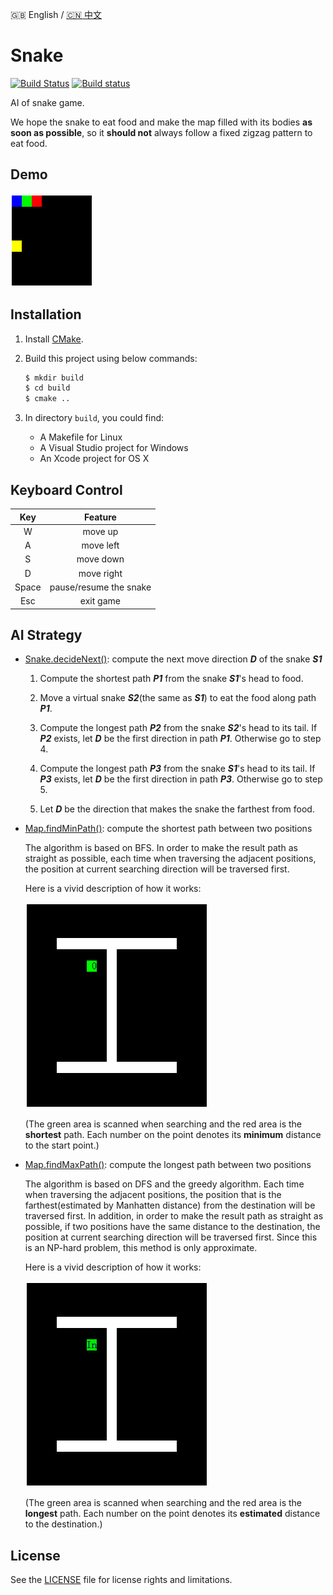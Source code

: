 :uk: English / [:cn: 中文](./README-CN.md)

# Snake

[![Build Status](https://travis-ci.org/stevennL/Snake.svg?branch=master)](https://travis-ci.org/stevennL/Snake) [![Build status](https://ci.appveyor.com/api/projects/status/bryir507227d0i1q?svg=true)](https://ci.appveyor.com/project/stevennL/snake)

AI of snake game.

We hope the snake to eat food and make the map filled with its bodies **as soon as possible**, so it **should not** always follow a fixed zigzag pattern to eat food.

## Demo

![Image of Snake AI](img/AI.gif)

## Installation

1. Install [CMake](https://cmake.org/).

2. Build this project using below commands:

    ```bash
    $ mkdir build
    $ cd build
    $ cmake ..
    ```

3. In directory `build`, you could find:

    * A Makefile for Linux
    * A Visual Studio project for Windows
    * An Xcode project for OS X

## Keyboard Control

| Key | Feature |
|:---:|:-------:|
|W|move up|
|A|move left|
|S|move down|
|D|move right|
|Space|pause/resume the snake|
|Esc|exit game|

## AI Strategy

* [Snake.decideNext()](./src/Snake.cpp): compute the next move direction ***D*** of the snake ***S1***

    1. Compute the shortest path ***P1*** from the snake ***S1***'s head to food.

    2. Move a virtual snake ***S2***(the same as ***S1***) to eat the food along path ***P1***.

    3. Compute the longest path ***P2*** from the snake ***S2***'s head to its tail. If ***P2*** exists, let ***D*** be the first direction in path ***P1***. Otherwise go to step 4.

    4. Compute the longest path ***P3*** from the snake ***S1***'s head to its tail. If ***P3*** exists, let ***D*** be the first direction in path ***P3***. Otherwise go to step 5.

    5. Let ***D*** be the direction that makes the snake the farthest from food.

* [Map.findMinPath()](./src/Map.cpp): compute the shortest path between two positions

    The algorithm is based on BFS. In order to make the result path as straight as possible, each time when traversing the adjacent positions, the position at current searching direction will be traversed first.

    Here is a vivid description of how it works:

    ![](img/shortest_path.gif)

    (The green area is scanned when searching and the red area is the **shortest** path. Each number on the point denotes its **minimum** distance to the start point.)
  
* [Map.findMaxPath()](./src/Map.cpp): compute the longest path between two positions

    The algorithm is based on DFS and the greedy algorithm. Each time when traversing the adjacent positions, the position that is the farthest(estimated by Manhatten distance) from the destination will be traversed first. In addition, in order to make the result path as straight as possible, if two positions have the same distance to the destination, the position at current searching direction will be traversed first. Since this is an NP-hard problem, this method is only approximate.

    Here is a vivid description of how it works:
    
    ![](img/longest_path.gif)

    (The green area is scanned when searching and the red area is the **longest** path. Each number on the point denotes its **estimated** distance to the destination.)

## License

See the [LICENSE](./LICENSE) file for license rights and limitations.
